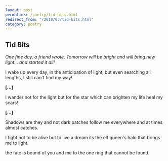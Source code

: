 ```yaml
---
layout: post
permalink: /poetry/tid-bits.html
redirect_from: "/2010/03/tid-bits.html"
category: poetry
---
```


Tid Bits
--------

_One fine day, a friend wrote, *Tomorrow will be bright and will bring new light...* and started it all!_

I wake up every day,
in the anticipation of light,
but even searching all lengths,
I still can't find my way!

**[...]**

I wander not for the light
but for the star
which can brighten my life
heal my scars!

**[...]**

Shadows are they
and not dark patches
follow me everywhere
and at times almost catches.

I fight not to be alive
but to live a dream
its the elf queen's halo
that brings me to light.

the fate is bound
of you and me
to the one ring
that cannot be found.
